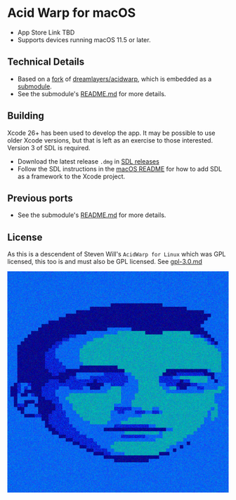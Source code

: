 # Acid Warp for macOS

- App Store Link TBD
- Supports devices running macOS 11.5 or later.

## Technical Details
- Based on a [fork](https://github.com/Dermochelys/acidwarp) of [dreamlayers/acidwarp](https://github.com/dreamlayers/acidwarp), which is embedded as a [submodule](acidwarp/acidwarp).
- See the submodule's [README.md](https://github.com/Dermochelys/acidwarp) for more details.

## Building

Xcode 26+ has been used to develop the app.  It may be possible to use older Xcode versions, but that is left as an exercise to those interested.
Version 3 of SDL is required.  

- Download the latest release `.dmg` in [SDL releases](https://github.com/libsdl-org/SDL/releases)
- Follow the SDL instructions in the [macOS README](https://wiki.libsdl.org/SDL3/README-macos) for how to add SDL as a framework to the Xcode project.

## Previous ports
- See the submodule's [README.md](https://github.com/Dermochelys/acidwarp) for more details.

## License

As this is a descendent of Steven Will's `AcidWarp for Linux` which was GPL licensed, this too
is and must also be GPL licensed.  See [gpl-3.0.md](gpl-3.0.md)

![Acid Warp logo](acidwarp/Assets.xcassets/AppIcon.appiconset/icon-512.png)
